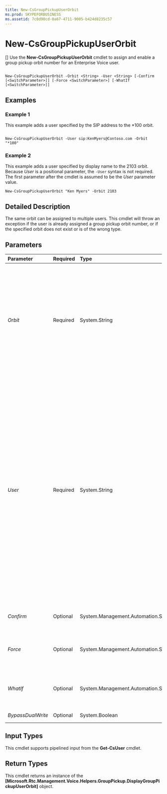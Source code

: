 ```yaml
---
title: New-CsGroupPickupUserOrbit
ms.prod: SKYPEFORBUSINESS
ms.assetid: 7c0d90cd-0a67-4711-9005-b424d8235c57
---
```



# New-CsGroupPickupUserOrbit
[]
Use the **New-CsGroupPickupUserOrbit** cmdlet to assign and enable a group pickup orbit number for an Enterprise Voice user.
  
    
    


```

New-CsGroupPickupUserOrbit -Orbit <String> -User <String> [-Confirm [<SwitchParameter>]] [-Force <SwitchParameter>] [-WhatIf [<SwitchParameter>]]

```


## Examples
<a name="Examples"> </a>


### Example 1

This example adds a user specified by the SIP address to the *100 orbit.
  
    
    

```

New-CsGroupPickupUserOrbit -User sip:KenMyers@Contoso.com -Orbit "*100"
```


### Example 2

This example adds a user specified by display name to the 2103 orbit. Because  _User_ is a positional parameter, the `-User` syntax is not required. The first parameter after the cmdlet is assumed to be the _User_ parameter value.
  
    
    

```
New-CsGroupPickupUserOrbit "Ken Myers" -Orbit 2103
```


## Detailed Description
<a name="DetailedDescription"> </a>

The same orbit can be assigned to multiple users. This cmdlet will throw an exception if the user is already assigned a group pickup orbit number, or if the specified orbit does not exist or is of the wrong type.
  
    
    

## Parameters
<a name="DetailedDescription"> </a>



|**Parameter**|**Required**|**Type**|**Description**|
|:-----|:-----|:-----|:-----|
| _Orbit_ <br/> |Required  <br/> |System.String  <br/> |Specifies the group pickup orbit number to be assigned to the user. The number must be within an orbit pickup range that was created with a type of  _GroupPickup_. For more information on creating call park orbits, see  [New-CsCallParkOrbit](https://technet.microsoft.com/en-us/library/gg398936.aspx).  <br/> Values for the  _Orbit_ parameter must match the regular expression ([\\*|#]?[1-9]\\d{0,7})|([1-9]\\d{0,8}). <br/> |
| _User_ <br/> |Required  <br/> |System.String  <br/> |Specifies the user whose group pickup orbit number will be assigned. Because  _User_ is a positional parameter, the `-User` syntax is not required. The first parameter after the cmdlet is assumed to be the _User_ parameter value. <br/> User identities can be specified using one of four formats: 1) the user's SIP address; 2) the user's user principal name (UPN); 3) the user's domain name and logon name, in the form domain\\logon (for example, litwareinc\\kenmyer); and, 4) the user's Active Directory display name (for example, Ken Myer). You can also reference a user account by using the user's Active Directory distinguished name.  <br/> |
| _Confirm_ <br/> |Optional  <br/> |System.Management.Automation.SwitchParameter  <br/> |Prompts you for confirmation before executing the command.  <br/> |
| _Force_ <br/> |Optional  <br/> |System.Management.Automation.SwitchParameter  <br/> |Suppresses the display of any non-fatal error messages and completes the cmdlet operation.  <br/> |
| _WhatIf_ <br/> |Optional  <br/> |System.Management.Automation.SwitchParameter  <br/> |Describes what would happen if you executed the command without actually executing the command.  <br/> |
| _BypassDualWrite_ <br/> |Optional  <br/> |System.Boolean  <br/> |PARAMVALUE: $true | $false  <br/> |
   

## Input Types
<a name="InputTypes"> </a>

This cmdlet supports pipelined input from the **Get-CsUser** cmdlet.
  
    
    

## Return Types
<a name="ReturnTypes"> </a>

This cmdlet returns an instance of the **[Microsoft.Rtc.Management.Voice.Helpers.GroupPickup.DisplayGroupPickupUserOrbit]** object.
  
    
    

